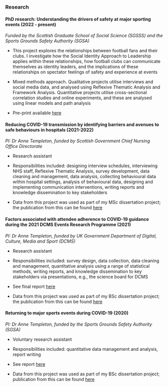 ### Research

#### PhD research: Understanding the drivers of safety at major sporting events (2022 - present)

*Funded by the Scottish Graduate School of Social Science (SGSSS) and the Sports Grounds Safety Authority (SGSA)*

- This project explores the relationships between football fans and their clubs. I investigate how the Social Identity Approach to Leadership applies within these relationships, how football clubs can communicate themselves as identity leaders, and the implications of these relationships on spectator feelings of safety and experience at events

- Mixed methods approach. Qualitative projects utilise interviews and social media data, and analysed using Reflexive Thematic Analysis and Framework Analysis. Quantitative projects utilise cross-sectional correlation studies and online experiments, and these are analysed using linear models and path analysis

- Pre-print available [here](https://osf.io/preprints/psyarxiv/5s92x_v1)

#### Reducing COVID-19 transmission by identifying barriers and avenues to safe behaviours in hospitals (2021-2022)

*PI: Dr Anne Templeton, funded by Scottish Government Chief Nursing Office Directorate*

- Research assistant

- Responsibilities included: designing interview schedules, interviewing NHS staff, Reflexive Thematic Analysis, survey development, data cleaning and management, data analysis, collecting behavioural data within hospital settings, analysis of behavioural data, designing and implementing communication interventions, writing reports and knowledge dissemination to key stakeholders 

- Data from this project was used as part of my MSc dissertation project; the publication from this can be found [here](https://doi.org/10.1371/journal.pone.0293002)

#### Factors associated with attendee adherence to COVID-19 guidance during the 2021 DCMS Events Research Programme (2021)

*PI: Dr Anne Templeton, funded by UK Government Department of Digital, Culture, Media and Sport (DCMS)*

- Research assistant 

- Responsibilities included: survey design, data collection, data cleaning and management, quantitative analysis using a range of statistical methods, writing reports, and knowledge dissemination to key stakeholders via presentations, e.g., the science board for DCMS 

- See final report [here](https://doi.org/10.13140/RG.2.2.31298.91841) 

- Data from this project was used as part of my BSc dissertation project; the publication from this can be found [here](https://doi.org/10.1111/bjso.12541)



#### Returning to major sports events during COVID-19 (2020)

*PI: Dr Anne Templeton, funded by the Sports Grounds Safety Authority (SGSA)*

-   Voluntary research assistant

-   Responsibilities included: quantitative data management and analysis, report writing

-   See report [here](https://sgsa.org.uk/wp-content/uploads/2020/10/Returning-to-UK-sporting-events-during-COVID-19-Analysis-of-spectator-experiences-at-pilot-events.pdf)

- Data from this project was used as part of my BSc dissertation project; publication from this can be found [here](https://doi.org/10.1111/bjso.12541)
